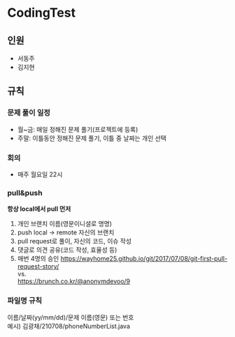 # CodingTest
## 인원
- 서동주
- 김지현

## 규칙

### 문제 풀이 일정
- 월~금: 매일 정해진 문제 풀기(프로젝트에 등록)
- 주말: 이틀동안 정해진 문제 풀기, 이틀 중 날짜는 개인 선택

### 회의
- 매주 월요일 22시


### pull&push
**항상 local에서 pull 먼저**
1. 개인 브랜치 이름(영문이니셜로 명명)
2. push local -> remote 자신의 브랜치
3. pull request로 풀이, 자신의 코드, 이슈 작성
4. 댓글로 의견 공유(코드 작성, 효율성 등)
5. 매번 4명의 승인
https://wayhome25.github.io/git/2017/07/08/git-first-pull-request-story/        
vs.    
https://brunch.co.kr/@anonymdevoo/9    

### 파일명 규칙
이름/날짜(yy/mm/dd)/문제 이름(영문) 또는 번호    
예시) 김광채/210708/phoneNumberList.java

